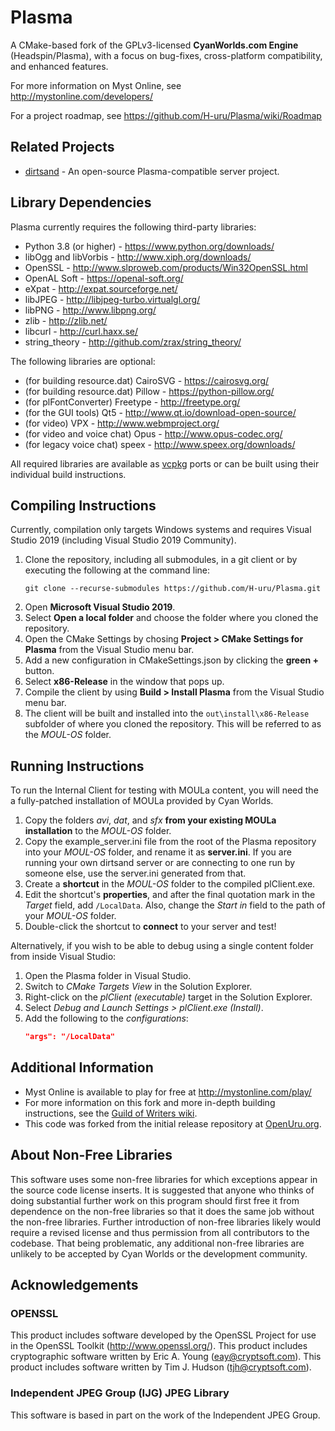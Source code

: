 Plasma
======

A CMake-based fork of the GPLv3-licensed **CyanWorlds.com Engine**
(Headspin/Plasma), with a focus on bug-fixes, cross-platform compatibility, and
enhanced features.

For more information on Myst Online, see http://mystonline.com/developers/

For a project roadmap, see https://github.com/H-uru/Plasma/wiki/Roadmap


Related Projects
----------------

- [dirtsand](https://github.com/H-uru/dirtsand) - An open-source
  Plasma-compatible server project.


Library Dependencies
--------------------

Plasma currently requires the following third-party libraries:

- Python 3.8 (or higher) - https://www.python.org/downloads/
- libOgg and libVorbis - http://www.xiph.org/downloads/
- OpenSSL - http://www.slproweb.com/products/Win32OpenSSL.html
- OpenAL Soft - https://openal-soft.org/
- eXpat - http://expat.sourceforge.net/
- libJPEG - http://libjpeg-turbo.virtualgl.org/
- libPNG - http://www.libpng.org/
- zlib - http://zlib.net/
- libcurl - http://curl.haxx.se/
- string_theory - http://github.com/zrax/string_theory/

The following libraries are optional:

- (for building resource.dat) CairoSVG - https://cairosvg.org/
- (for building resource.dat) Pillow - https://python-pillow.org/
- (for plFontConverter) Freetype - http://freetype.org/
- (for the GUI tools) Qt5 - http://www.qt.io/download-open-source/
- (for video) VPX - http://www.webmproject.org/
- (for video and voice chat) Opus - http://www.opus-codec.org/
- (for legacy voice chat) speex - http://www.speex.org/downloads/

All required libraries are available as [vcpkg](https://github.com/microsoft/vcpkg)
ports or can be built using their individual build instructions.


Compiling Instructions
----------------------

Currently, compilation only targets Windows systems and requires Visual Studio
2019 (including Visual Studio 2019 Community).

1. Clone the repository, including all submodules, in a git client or by
   executing the following at the command line:
   ```
   git clone --recurse-submodules https://github.com/H-uru/Plasma.git
   ```
2. Open **Microsoft Visual Studio 2019**.
3. Select **Open a local folder** and choose the folder where you cloned the
   repository.
4. Open the CMake Settings by chosing **Project > CMake Settings for Plasma**
   from the Visual Studio menu bar.
5. Add a new configuration in CMakeSettings.json by clicking the **green +**
   button.
6. Select **x86-Release** in the window that pops up.
7. Compile the client by using **Build > Install Plasma** from the Visual
   Studio menu bar.
8. The client will be built and installed into the `out\install\x86-Release`
   subfolder of where you cloned the repository. This will be referred to as
   the *MOUL-OS* folder.


Running Instructions
--------------------

To run the Internal Client for testing with MOULa content, you will need the a
fully-patched installation of MOULa provided by Cyan Worlds.

1. Copy the folders *avi*, *dat*, and *sfx* **from your existing MOULa installation**
   to the *MOUL-OS* folder.
2. Copy the example_server.ini file from the root of the Plasma repository into
   your *MOUL-OS* folder, and rename it as **server.ini**. If you are running
   your own dirtsand server or are connecting to one run by someone else, use
   the server.ini generated from that.
3. Create a **shortcut** in the *MOUL-OS* folder to the compiled plClient.exe.
4. Edit the shortcut's **properties**, and after the final quotation mark in the
   *Target* field, add `/LocalData`. Also, change the *Start in* field to the
   path of your *MOUL-OS* folder.
5. Double-click the shortcut to **connect** to your server and test!

Alternatively, if you wish to be able to debug using a single content folder
from inside Visual Studio:

1. Open the Plasma folder in Visual Studio.
2. Switch to *CMake Targets View* in the Solution Explorer.
3. Right-click on the *plClient (executable)* target in the Solution Explorer.
4. Select *Debug and Launch Settings > plClient.exe (Install)*.
5. Add the following to the *configurations*:
   ```json
   "args": "/LocalData"
   ```


Additional Information
----------------------

- Myst Online is available to play for free at http://mystonline.com/play/
- For more information on this fork and more in-depth building instructions,
  see the [Guild of Writers wiki](http://guildofwriters.org/wiki/Development:CyanWorlds.com_Engine).
- This code was forked from the initial release repository at [OpenUru.org](http://openuru.org/).


About Non-Free Libraries
------------------------

This software uses some non-free libraries for which exceptions appear in the
source code license inserts. It is suggested that anyone who thinks of doing
substantial further work on this program should first free it from dependence
on the non-free libraries so that it does the same job without the non-free
libraries. Further introduction of non-free libraries likely would require a
revised license and thus permission from all contributors to the codebase.
That being problematic, any additional non-free libraries are unlikely to be
accepted by Cyan Worlds or the development community.


Acknowledgements
----------------

### OPENSSL ###
This product includes software developed by the OpenSSL Project for use in
the OpenSSL Toolkit (http://www.openssl.org/). This product includes
cryptographic software written by Eric A. Young (eay@cryptsoft.com). This
product includes software written by Tim J. Hudson (tjh@cryptsoft.com).

### Independent JPEG Group (IJG) JPEG Library ###
This software is based in part on the work of the Independent JPEG Group.
